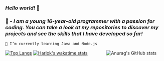 ### *Hello world!* 👋
### 🤔 - *I am a young 16-year-old programmer with a passion for coding. You can take a look at my repositories to discover my projects and see the skills that I have developed so far!*
```
🌱 I’m currently learning Java and Node.js
```
[![Top Langs](https://github-readme-stats.vercel.app/api/top-langs/?username=Braspi&show_icons=true&theme=dark)](https://github.com/anuraghazra/github-readme-stats)
[![Harlok's wakatime stats](https://github-readme-stats.vercel.app/api/wakatime?username=braspi&theme=dark&layout=compact&custom_title=3%20Last%20month...&range=last_3_month)](https://github.com/anuraghazra/github-readme-stats)
&nbsp;&nbsp;&nbsp;&nbsp;&nbsp;&nbsp;&nbsp;&nbsp;&nbsp;&nbsp;&nbsp;&nbsp;&nbsp;
![Anurag's GitHub stats](https://github-readme-stats.vercel.app/api?username=Braspi&show_icons=true&theme=dark)
<!--
**Braspi/braspi** is a ✨ _special_ ✨ repository because its `README.md` (this file) appears on your GitHub profile.

Here are some ideas to get you started:

- 🔭 I’m currently working on ...
- 🌱 I’m currently learning ...
- 👯 I’m looking to collaborate on ...
- 🤔 I’m looking for help with ...
- 💬 Ask me about ...
- 📫 How to reach me: ...
- 😄 Pronouns: ...
- ⚡ Fun fact: ...
-->
